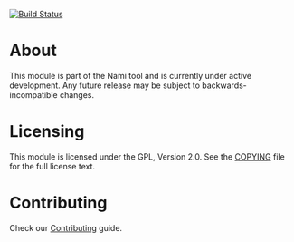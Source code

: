 [![Build Status](https://api.travis-ci.org/bitnami/nami-utils.svg?branch=master)](http://travis-ci.org/bitnami/nami-utils)

# About

This module is part of the Nami tool and is currently under active development. Any future release may be subject to backwards-incompatible changes.

# Licensing

This module is licensed under the GPL, Version 2.0. See the [COPYING](COPYING) file for the full license text.

# Contributing

Check our [Contributing](CONTRIBUTING.md) guide.
